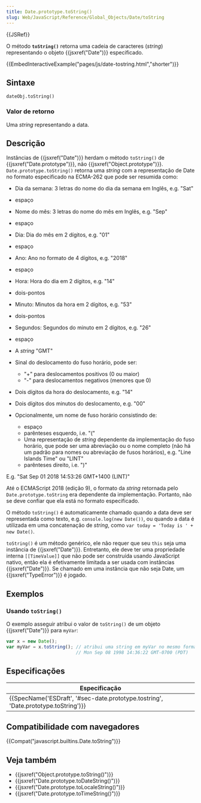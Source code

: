 ```yaml
---
title: Date.prototype.toString()
slug: Web/JavaScript/Reference/Global_Objects/Date/toString
---
```

{{JSRef}}

O método **`toString()`** retorna uma cadeia de caracteres (_string_) representando o objeto {{jsxref("Date")}} especificado.

{{EmbedInteractiveExample("pages/js/date-tostring.html","shorter")}}

## Sintaxe

```
dateObj.toString()
```

### Valor de retorno

Uma _string_ representando a data.

## Descrição

Instâncias de {{jsxref("Date")}} herdam o método `toString()` de {{jsxref("Date.prototype")}}, não {{jsxref("Object.prototype")}}. `Date.prototype.toString()` retorna uma _string_ com a representação de Date no formato especificado na ECMA-262 que pode ser resumida como:

- Dia da semana: 3 letras do nome do dia da semana em Inglês, e.g. "Sat"
- espaço
- Nome do mês: 3 letras do nome do mês em Inglês, e.g. "Sep"
- espaço
- Dia: Dia do mês em 2 dígitos, e.g. "01"
- espaço
- Ano: Ano no formato de 4 dígitos, e.g. "2018"
- espaço
- Hora: Hora do dia em 2 dígitos, e.g. "14"
- dois-pontos
- Minuto: Minutos da hora em 2 dígitos, e.g. "53"
- dois-pontos
- Segundos: Segundos do minuto em 2 dígitos, e.g. "26"
- espaço
- A _string_ "GMT"
- Sinal do deslocamento do fuso horário, pode ser:

  - "+" para deslocamentos positivos (0 ou maior)
  - "-" para deslocamentos negativos (menores que 0)

- Dois dígitos da hora do deslocamento, e.g. "14"
- Dois dígitos dos minutos do deslocamento, e.g. "00"
- Opcionalmente, um nome de fuso horário consistindo de:

  - espaço
  - parênteses esquerdo, i.e. "("
  - Uma representação de _string_ dependente da implementação do fuso horário, que pode ser uma abreviação ou o nome completo (não há um padrão para nomes ou abreviação de fusos horários), e.g. "Line Islands Time" ou "LINT"
  - parênteses direito, i.e. ")"

E.g. "Sat Sep 01 2018 14:53:26 GMT+1400 (LINT)"

Até o ECMAScript 2018 (edição 9), o formato da _string_ retornada pelo `Date.prototype.toString` era dependente da implementação. Portanto, não se deve confiar que ela está no formato especificado.

O método `toString()` é automaticamente chamado quando a data deve ser representada como texto, e.g. `console.log(new Date())`, ou quando a data é utilizada em uma concatenação de _string_, como `var today = 'Today is ' + new Date()`.

`toString()` é um método genérico, ele não requer que seu `this` seja uma instância de {{jsxref("Date")}}. Entretanto, ele deve ter uma propriedade interna `[[TimeValue]]` que não pode ser construída usando JavaScript nativo, então ela é efetivamente limitada a ser usada com instâncias {{jsxref("Date")}}. Se chamado em uma instância que não seja Date, um {{jsxref("TypeError")}} é jogado.

## Exemplos

### Usando `toString()`

O exemplo asseguir atribui o valor de `toString()` de um objeto {{jsxref("Date")}} para `myVar`:

```js
var x = new Date();
var myVar = x.toString(); // atribui uma string em myVar no mesmo formato que este:
                          // Mon Sep 08 1998 14:36:22 GMT-0700 (PDT)
```

## Especificações

| Especificação                                                                                                |
| ------------------------------------------------------------------------------------------------------------ |
| {{SpecName('ESDraft', '#sec-date.prototype.tostring', 'Date.prototype.toString')}} |

## Compatibilidade com navegadores

{{Compat("javascript.builtins.Date.toString")}}

## Veja também

- {{jsxref("Object.prototype.toString()")}}
- {{jsxref("Date.prototype.toDateString()")}}
- {{jsxref("Date.prototype.toLocaleString()")}}
- {{jsxref("Date.prototype.toTimeString()")}}
